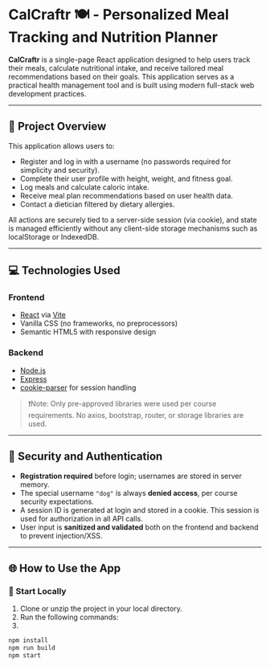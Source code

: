 # CalCraftr 🍽️ - Personalized Meal Tracking and Nutrition Planner

**CalCraftr** is a single-page React application designed to help users track their meals, calculate nutritional intake, and receive tailored meal recommendations based on their goals. This application serves as a practical health management tool and is built using modern full-stack web development practices.

---

## 🧠 Project Overview

This application allows users to:

- Register and log in with a username (no passwords required for simplicity and security).
- Complete their user profile with height, weight, and fitness goal.
- Log meals and calculate caloric intake.
- Receive meal plan recommendations based on user health data.
- Contact a dietician filtered by dietary allergies.

All actions are securely tied to a server-side session (via cookie), and state is managed efficiently without any client-side storage mechanisms such as localStorage or IndexedDB.

---

## 💻 Technologies Used

### Frontend
- [React](https://reactjs.org/) via [Vite](https://vitejs.dev/)
- Vanilla CSS (no frameworks, no preprocessors)
- Semantic HTML5 with responsive design

### Backend
- [Node.js](https://nodejs.org/)
- [Express](https://expressjs.com/)
- [cookie-parser](https://www.npmjs.com/package/cookie-parser) for session handling

> ❗Note: Only pre-approved libraries were used per course requirements. No axios, bootstrap, router, or storage libraries are used.

---

## 🔐 Security and Authentication

- **Registration required** before login; usernames are stored in server memory.
- The special username `"dog"` is always **denied access**, per course security expectations.
- A session ID is generated at login and stored in a cookie. This session is used for authorization in all API calls.
- User input is **sanitized and validated** both on the frontend and backend to prevent injection/XSS.

---

## 🌐 How to Use the App

### 🏁 Start Locally

1. Clone or unzip the project in your local directory.
2. Run the following commands:
3. 
```bash
npm install
npm run build
npm start